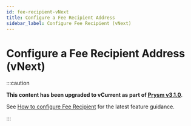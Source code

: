 ```yaml
---
id: fee-recipient-vNext
title: Configure a Fee Recipient Address 
sidebar_label: Configure Fee Recipient (vNext)
---
```


# Configure a Fee Recipient Address (vNext)

:::caution

**This content has been upgraded to vCurrent as part of [Prysm v3.1.0](https://github.com/prysmaticlabs/prysm/releases)**.

See [How to configure Fee Recipient](./fee-recipient.md) for the latest feature guidance.

:::
